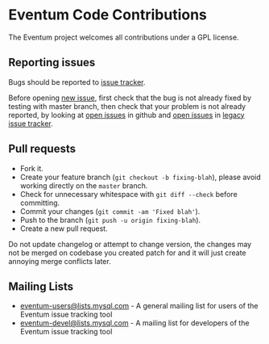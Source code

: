 Eventum Code Contributions
==========================

The Eventum project welcomes all contributions under a GPL license.

## Reporting issues

Bugs should be reported to [issue tracker](https://github.com/eventum/eventum/issues).

Before opening [new issue](https://github.com/eventum/eventum/issues/new), first check that the bug is not already fixed by testing with master branch, then check that your problem is not already reported, by looking at [open issues](https://github.com/eventum/eventum/issues?state=open) in github and [open issues](https://bugs.launchpad.net/eventum/+bugs?orderby=-id&field.status:list=NEW&field.status:list=CONFIRMED&field.status:list=TRIAGED&field.status:list=INPROGRESS&assignee_option=any&field.tags_combinator=ANY&field.omit_dupes=on) in [legacy issue tracker](https://bugs.launchpad.net/eventum).

## Pull requests

- Fork it.
- Create your feature branch (`git checkout -b fixing-blah`), please avoid working directly on the `master` branch.
- Check for unnecessary whitespace with `git diff --check` before committing.
- Commit your changes (`git commit -am 'Fixed blah'`).
- Push to the branch (`git push -u origin fixing-blah`).
- Create a new pull request.

Do not update changelog or attempt to change version, the changes may not be merged on codebase you created patch for and it will just create annoying merge conflicts later.

## Mailing Lists

 - [eventum-users@lists.mysql.com][1] - A general mailing list for users of the Eventum issue tracking tool
 - [eventum-devel@lists.mysql.com][2] - A mailing list for developers of the Eventum issue tracking tool

  [1]: http://news.gmane.org/gmane.comp.bug-tracking.eventum.user
  [2]: http://news.gmane.org/gmane.comp.bug-tracking.eventum.devel
